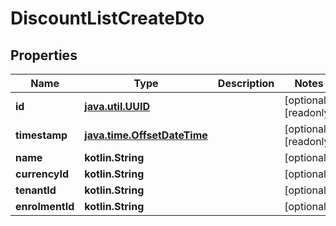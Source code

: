 
# DiscountListCreateDto

## Properties
| Name | Type | Description | Notes |
| ------------ | ------------- | ------------- | ------------- |
| **id** | [**java.util.UUID**](java.util.UUID.md) |  |  [optional] [readonly] |
| **timestamp** | [**java.time.OffsetDateTime**](java.time.OffsetDateTime.md) |  |  [optional] [readonly] |
| **name** | **kotlin.String** |  |  [optional] |
| **currencyId** | **kotlin.String** |  |  [optional] |
| **tenantId** | **kotlin.String** |  |  [optional] |
| **enrolmentId** | **kotlin.String** |  |  [optional] |



